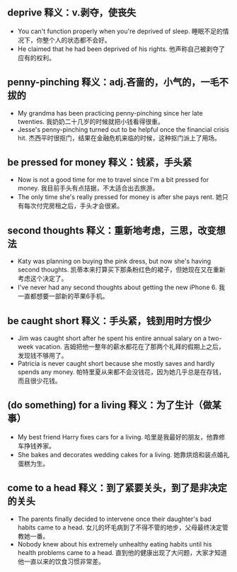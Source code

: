 ## deprive 释义：v.剥夺，使丧失
* You can't function properly when you're deprived of sleep. 睡眠不足的情况下，你整个人的状态都不会好。
* He claimed that he had been deprived of his rights. 他声称自己被剥夺了应有的权利。

## penny-pinching 释义：adj.吝啬的，小气的，一毛不拔的
* My grandma has been practicing penny-pinching since her late twenties. 我奶奶二十几岁的时候就把小钱看得很重。
* Jesse's penny-pinching turned out to be helpful once the financial crisis hit. 杰西平时很抠门，结果在金融危机来临的时候，这种抠门派上了用场。

## be pressed for money 释义：钱紧，手头紧
* Now is not a good time for me to travel since I'm a bit pressed for money. 我目前手头有点拮据，不太适合出去旅游。
* The only time she's really pressed for money is after she pays rent. 她只有每次付完房租之后，手头才会很紧。

## second thoughts 释义：重新地考虑，三思，改变想法
* Katy was planning on buying the pink dress, but now she's having second thoughts. 凯蒂本来打算买下那条粉红色的裙子，但她现在又在重新考虑这个决定了。
* I've never had any second thoughts about getting the new iPhone 6. 我一直都想要一部新的苹果6手机。

## be caught short 释义：手头紧，钱到用时方恨少
* Jim was caught short after he spent his entire annual salary on a two-week vacation. 吉姆把他一整年的薪水都花在了那两个礼拜的假期上之后，发现钱不够用了。
* Patricia is never caught short because she mostly saves and hardly spends any money. 帕特里夏从来都不会没钱花，因为她几乎总是在存钱，而且很少花钱。

## (do something) for a living 释义：为了生计（做某事）
* My best friend Harry fixes cars for a living. 哈里是我最好的朋友，他靠修车挣钱养家。
* She bakes and decorates wedding cakes for a living. 她靠烘焙和装点婚礼蛋糕为生。

## come to a head  释义：到了紧要关头，到了是非决定的关头
* The parents finally decided to intervene once their daughter's bad habits came to a head. 女儿的坏毛病到了不得不管的地步，父母最终决定管教她一番。
* Nobody knew about his extremely unhealthy eating habits until his health problems came to a head. 直到他的健康出现了大问题，大家才知道他一直以来的饮食习惯非常差。

